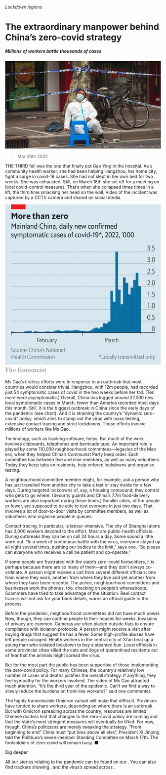 ###### Lockdown legions

# The extraordinary manpower behind China’s zero-covid strategy 

##### Millions of workers battle thousands of cases 

![image](images/20220326_CNP003_0.jpg) 

> Mar 26th 2022 

THE THIRD fall was the one that finally put Gao Ying in the hospital. As a community health worker, she had been helping Hangzhou, her home city, fight a surge in covid-19 cases. She had not slept in her own bed for two weeks. She was exhausted. Still, on March 18th she set off for a meeting on local covid-control measures. That’s when she collapsed three times in a lift, the third time smacking her head on the wall. Video of the incident was captured by a CCTV camera and shared on social media.

![image](images/20220326_CNC710.png) 


Ms Gao’s tireless efforts were in response to an outbreak that most countries would consider trivial. Hangzhou, with 12m people, had recorded just 54 symptomatic cases of covid in the two weeks before her fall. (Ten more were asymptomatic.) Overall, China has logged around 27,000 new local symptomatic cases in March, fewer than America recorded most days this month. Still, it is the biggest outbreak in China since the early days of the pandemic (see chart). And it is straining the country’s “dynamic zero-covid” policy, which aims to stamp out the virus with mass testing, extensive contact tracing and strict lockdowns. Those efforts involve millions of workers like Ms Gao.


Technology, such as tracking software, helps. But much of the work involves clipboards, telephones and barricade tape. An important role is played by some 110,000 neighbourhood committees—legacies of the Mao era, when they helped China’s Communist Party keep order. Each committee has between five and nine members, as well as many volunteers. Today they keep tabs on residents, help enforce lockdowns and organise testing.

A neighbourhood committee member might, for example, ask a person who has just travelled from another city to take a test or stay inside for a few days. During targeted lockdowns of, say, a housing compound, they control who gets to go where. (Security guards and China’s 7.7m food-delivery workers are also important during these times.) Smaller cities, of 5m people or fewer, are supposed to be able to test everyone in just two days. That involves a lot of door-to-door visits by committee members, as well as volunteers who organise people in queues.

Contact tracing, in particular, is labour-intensive. The city of Shanghai alone has 3,000 workers devoted to the effort. Most are public-health officials. During outbreaks they can be on call 24 hours a day. Some sound a little worn out. “In a week of continuous battle with the virus, everyone stayed up all night several times, pushing our bodies to the limit,” says one. “So please can everyone who receives a call be patient and co-operate.”

If some people are frustrated with the state’s zero-covid footsoldiers, it is perhaps because there are so many of them—and they don’t always co-ordinate. A person might receive a call from several different officials: one from where they work, another from where they live and yet another from where they have been recently. The police, neighbourhood committees and businesses work the phones, too, checking on people’s whereabouts. Scammers have tried to take advantage of the situation. Real contact tracers will not ask for your bank details, warns an official guide to the process.

Before the pandemic, neighbourhood committees did not have much power. Now, though, they can confine people to their houses for weeks. Invasions of privacy are common. Cameras are often placed outside flats to ensure compliance with isolation protocols. A person might receive a visit after buying drugs that suggest he has a fever. Some high-profile abuses have left people outraged. Health workers in the central city of Xi’an beat up a young man who violated lockdown to buy a steamed bun. Local officials in some provincial cities killed the cats and dogs of quarantined residents out of fear that the animals might spread the virus.

But for the most part the public has been supportive of those implementing the zero-covid policy. For many Chinese, the country’s relatively low number of cases and deaths justifies the overall strategy. If anything, they feel sympathy for the workers involved. The video of Ms Gao attracted much attention. “It’s the third year of the epidemic. Can’t we find a way to slowly reduce the burdens on front-line workers?” said one commenter.

The highly transmissible Omicron variant will make that difficult. Provinces have tended to share workers, depending on where there is an outbreak. But with Omicron spreading across the country, resources are limited. Chinese doctors hint that changes to the zero-covid policy are coming and that the state’s most stringent measures will eventually be lifted. For now, though, China’s politicians are merely tweaking the strategy. “From beginning to end” China must “put lives above all else”, President Xi Jinping told the Politburo’s seven-member Standing Committee on March 17th. The footsoldiers of zero-covid will remain busy. ■

Dig deeper

All our stories relating to the pandemic can be found on our . You can also find trackers showing ,  and the virus’s spread across .

